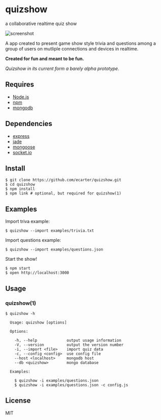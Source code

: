 # quizshow

a collaborative realtime quiz show

![screenshot](http://raw.github.com/ecarter/quizshow/blob/master/screenshot.png)

A app created to present game show style trivia and questions among 
a group of users on mutliple connections and devices in realtime.

**Created for fun and meant to be fun.**

_Quizshow in its current form a barely alpha prototype._

## Requires

* [Node.js](http://nodejs.org)
* [npm](http://npmjs.org)
* [mongodb](http://mongodb.org)

## Dependencies

* [express](http://expressjs.com)
* [jade](http://jade-lang.com)
* [mongoose](http://mongoosejs.com)
* [socket.io](http://socket.io)

## Install

    $ git clone https://github.com/ecarter/quizshow.git
    $ cd quizshow
    $ npm install
    $ npm link # optional, but required for quizshow(1)

## Examples

Import triva example:

    $ quizshow --import examples/trivia.txt

Import questions example:

    $ quizshow --import examples/questions.json

Start the show!

    $ npm start
    $ open http://localhost:3000

## Usage

### quizshow(1)

    $ quizshow -h

      Usage: quizshow [options]

      Options:

        -h, --help             output usage information
        -V, --version          output the version number
        -i, --import <file>    import quiz data
        -c, --config <config>  use config file
        --host <localhost>     mongodb host
        --db <quizshow>        mongo database

      Examples:

        $ quizshow -i examples/questions.json
        $ quizshow -i examples/questions.json -c config.js



## License

MIT

